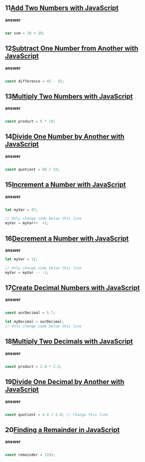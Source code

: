 ## 11[Add Two Numbers with JavaScript](https://www.freecodecamp.org/learn/javascript-algorithms-and-data-structures/basic-javascript/add-two-numbers-with-javascript)

**answer**

```js

var sum = 10 + 10;

```
## 12[Subtract One Number from Another with JavaScript](https://www.freecodecamp.org/learn/javascript-algorithms-and-data-structures/basic-javascript/subtract-one-number-from-another-with-javascript)

**answer**

```js

const difference = 45 - 33;

```

## 13[Multiply Two Numbers with JavaScript](https://www.freecodecamp.org/learn/javascript-algorithms-and-data-structures/basic-javascript/multiply-two-numbers-with-javascript)

**answer**

```js

const product = 8 * 10;

```
## 14[Divide One Number by Another with JavaScript](https://www.freecodecamp.org/learn/javascript-algorithms-and-data-structures/basic-javascript/divide-one-number-by-another-with-javascript)

**answer**

```js

const quotient = 66 / 33;

```

## 15[Increment a Number with JavaScript](https://www.freecodecamp.org/learn/javascript-algorithms-and-data-structures/basic-javascript/increment-a-number-with-javascript)

**answer**

```js

let myVar = 87;

// Only change code below this line
myVar = myVar++  +1;

```
## 16[Decrement a Number with JavaScript](https://www.freecodecamp.org/learn/javascript-algorithms-and-data-structures/basic-javascript/decrement-a-number-with-javascript)

**answer**

```js
let myVar = 11;

// Only change code below this line
myVar = myVar -- -1;

```

## 17[Create Decimal Numbers with JavaScript](https://www.freecodecamp.org/learn/javascript-algorithms-and-data-structures/basic-javascript/create-decimal-numbers-with-javascript)

**answer**

```js

const ourDecimal = 5.7;

let myDecimal = ourDecimal;
// Only change code below this line

```
## 18[Multiply Two Decimals with JavaScript](https://www.freecodecamp.org/learn/javascript-algorithms-and-data-structures/basic-javascript/multiply-two-decimals-with-javascript)

**answer**

```js

const product = 2.0 * 2.5;

```

## 19[Divide One Decimal by Another with JavaScript](https://www.freecodecamp.org/learn/javascript-algorithms-and-data-structures/basic-javascript/divide-one-decimal-by-another-with-javascript)

**answer**

```js

const quotient = 4.4 / 2.0; // Change this line
```
## 20[Finding a Remainder in JavaScript](https://www.freecodecamp.org/learn/javascript-algorithms-and-data-structures/basic-javascript/finding-a-remainder-in-javascript)

**answer**

```js

const remainder = 11%3;

```
